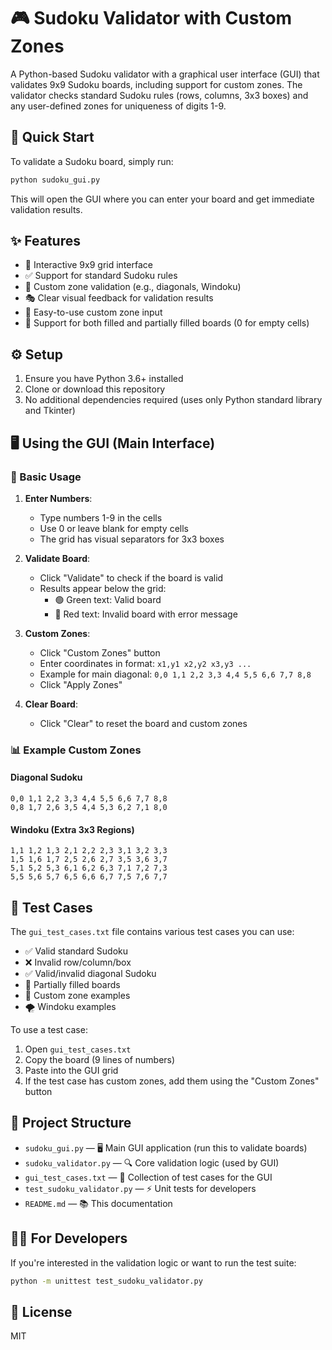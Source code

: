 # 🎮 Sudoku Validator with Custom Zones

A Python-based Sudoku validator with a graphical user interface (GUI) that validates 9x9 Sudoku boards, including support for custom zones. The validator checks standard Sudoku rules (rows, columns, 3x3 boxes) and any user-defined zones for uniqueness of digits 1-9.

## 🚀 Quick Start
To validate a Sudoku board, simply run:
```bash
python sudoku_gui.py
```
This will open the GUI where you can enter your board and get immediate validation results.

## ✨ Features
- 🎯 Interactive 9x9 grid interface
- ✅ Support for standard Sudoku rules
- 🎨 Custom zone validation (e.g., diagonals, Windoku)
- 🎭 Clear visual feedback for validation results
- 🎪 Easy-to-use custom zone input
- 🔄 Support for both filled and partially filled boards (0 for empty cells)

## ⚙️ Setup
1. Ensure you have Python 3.6+ installed
2. Clone or download this repository
3. No additional dependencies required (uses only Python standard library and Tkinter)

## 🖥️ Using the GUI (Main Interface)

### 📝 Basic Usage
1. **Enter Numbers**:
   - Type numbers 1-9 in the cells
   - Use 0 or leave blank for empty cells
   - The grid has visual separators for 3x3 boxes

2. **Validate Board**:
   - Click "Validate" to check if the board is valid
   - Results appear below the grid:
     - 🟢 Green text: Valid board
     - 🔴 Red text: Invalid board with error message

3. **Custom Zones**:
   - Click "Custom Zones" button
   - Enter coordinates in format: `x1,y1 x2,y2 x3,y3 ...`
   - Example for main diagonal: `0,0 1,1 2,2 3,3 4,4 5,5 6,6 7,7 8,8`
   - Click "Apply Zones"

4. **Clear Board**:
   - Click "Clear" to reset the board and custom zones

### 📊 Example Custom Zones

#### Diagonal Sudoku
```
0,0 1,1 2,2 3,3 4,4 5,5 6,6 7,7 8,8
0,8 1,7 2,6 3,5 4,4 5,3 6,2 7,1 8,0
```

#### Windoku (Extra 3x3 Regions)
```
1,1 1,2 1,3 2,1 2,2 2,3 3,1 3,2 3,3
1,5 1,6 1,7 2,5 2,6 2,7 3,5 3,6 3,7
5,1 5,2 5,3 6,1 6,2 6,3 7,1 7,2 7,3
5,5 5,6 5,7 6,5 6,6 6,7 7,5 7,6 7,7
```

## 🧪 Test Cases
The `gui_test_cases.txt` file contains various test cases you can use:
- ✅ Valid standard Sudoku
- ❌ Invalid row/column/box
- ✅ Valid/invalid diagonal Sudoku
- 📝 Partially filled boards
- 🎨 Custom zone examples
- 🌪️ Windoku examples

To use a test case:
1. Open `gui_test_cases.txt`
2. Copy the board (9 lines of numbers)
3. Paste into the GUI grid
4. If the test case has custom zones, add them using the "Custom Zones" button

## 📁 Project Structure
- `sudoku_gui.py` — 🖥️ Main GUI application (run this to validate boards)
- `sudoku_validator.py` — 🔍 Core validation logic (used by GUI)
- `gui_test_cases.txt` — 🧪 Collection of test cases for the GUI
- `test_sudoku_validator.py` — ⚡ Unit tests for developers
- `README.md` — 📚 This documentation

## 👨‍💻 For Developers
If you're interested in the validation logic or want to run the test suite:
```bash
python -m unittest test_sudoku_validator.py
```

## 📄 License
MIT 